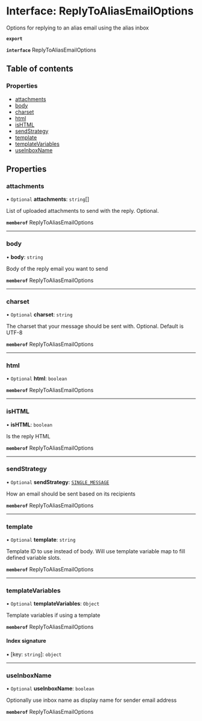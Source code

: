 # Interface: ReplyToAliasEmailOptions

Options for replying to an alias email using the alias inbox

**`export`**

**`interface`** ReplyToAliasEmailOptions

## Table of contents

### Properties

- [attachments](ReplyToAliasEmailOptions.md#attachments)
- [body](ReplyToAliasEmailOptions.md#body)
- [charset](ReplyToAliasEmailOptions.md#charset)
- [html](ReplyToAliasEmailOptions.md#html)
- [isHTML](ReplyToAliasEmailOptions.md#ishtml)
- [sendStrategy](ReplyToAliasEmailOptions.md#sendstrategy)
- [template](ReplyToAliasEmailOptions.md#template)
- [templateVariables](ReplyToAliasEmailOptions.md#templatevariables)
- [useInboxName](ReplyToAliasEmailOptions.md#useinboxname)

## Properties

### <a id="attachments" name="attachments"></a> attachments

• `Optional` **attachments**: `string`[]

List of uploaded attachments to send with the reply. Optional.

**`memberof`** ReplyToAliasEmailOptions

___

### <a id="body" name="body"></a> body

• **body**: `string`

Body of the reply email you want to send

**`memberof`** ReplyToAliasEmailOptions

___

### <a id="charset" name="charset"></a> charset

• `Optional` **charset**: `string`

The charset that your message should be sent with. Optional. Default is UTF-8

**`memberof`** ReplyToAliasEmailOptions

___

### <a id="html" name="html"></a> html

• `Optional` **html**: `boolean`

**`memberof`** ReplyToAliasEmailOptions

___

### <a id="ishtml" name="ishtml"></a> isHTML

• **isHTML**: `boolean`

Is the reply HTML

**`memberof`** ReplyToAliasEmailOptions

___

### <a id="sendstrategy" name="sendstrategy"></a> sendStrategy

• `Optional` **sendStrategy**: [`SINGLE_MESSAGE`](../enums/ReplyToAliasEmailOptionsSendStrategyEnum.md#single_message)

How an email should be sent based on its recipients

**`memberof`** ReplyToAliasEmailOptions

___

### <a id="template" name="template"></a> template

• `Optional` **template**: `string`

Template ID to use instead of body. Will use template variable map to fill defined variable slots.

**`memberof`** ReplyToAliasEmailOptions

___

### <a id="templatevariables" name="templatevariables"></a> templateVariables

• `Optional` **templateVariables**: `Object`

Template variables if using a template

**`memberof`** ReplyToAliasEmailOptions

#### Index signature

▪ [key: `string`]: `object`

___

### <a id="useinboxname" name="useinboxname"></a> useInboxName

• `Optional` **useInboxName**: `boolean`

Optionally use inbox name as display name for sender email address

**`memberof`** ReplyToAliasEmailOptions

